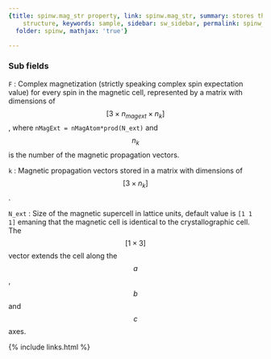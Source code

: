 ```yaml
---
{title: spinw.mag_str property, link: spinw.mag_str, summary: stores the magnetic
    structure, keywords: sample, sidebar: sw_sidebar, permalink: spinw_mag_str.html,
  folder: spinw, mathjax: 'true'}

---
```

 
### Sub fields
 
`F`
: Complex magnetization (strictly speaking complex
  spin expectation value) for every spin in the magnetic
  cell, represented by a matrix with dimensions of $$[3\times
  n_{magext}\times n_k]$$,
  where `nMagExt = nMagAtom*prod(N_ext)` and $$n_k$$ is the number
  of the magnetic propagation vectors.
 
`k`
: Magnetic propagation vectors stored in a matrix with dimensions
  of $$[3\times n_k]$$.
 
`N_ext`
: Size of the magnetic supercell in lattice units, default value
  is `[1 1 1]` emaning that the magnetic cell is identical to the
  crystallographic cell. The $$[1\times 3]$$ vector extends the cell
  along the $$a$$, $$b$$ and $$c$$ axes.
 

{% include links.html %}
